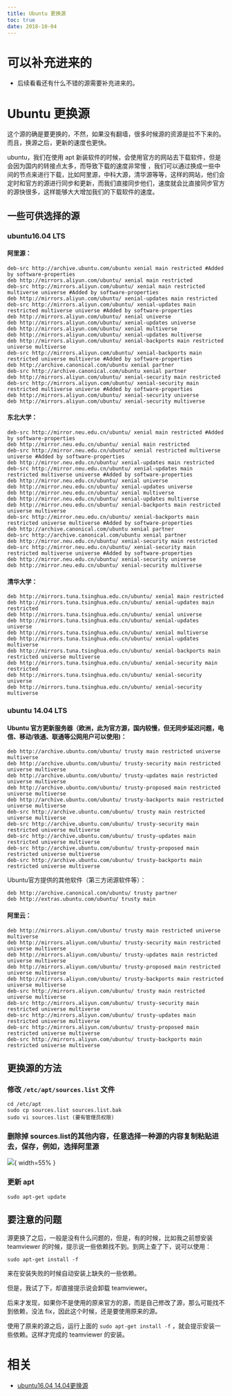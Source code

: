 ```yaml
---
title: Ubuntu 更换源
toc: true
date: 2018-10-04
---
```

# 可以补充进来的

- 后续看看还有什么不错的源需要补充进来的。

# Ubuntu 更换源

这个源的确是要更换的，不然，如果没有翻墙，很多时候源的资源是拉不下来的。而且，换源之后，更新的速度也更快。

ubuntu，我们在使用 apt 新装软件的时候，会使用官方的网站去下载软件，但是会因为国内的转接点太多，而导致下载的速度非常慢 ，我们可以通过换成一些中间的节点来进行下载，比如阿里源，中科大源，清华源等等，这样的网站，他们会定时和官方的源进行同步和更新，而我们直接同步他们，速度就会比直接同步官方的源快很多，这样能够大大增加我们的下载软件的速度。


## 一些可供选择的源

### ubuntu16.04 LTS

#### 阿里源：

```
deb-src http://archive.ubuntu.com/ubuntu xenial main restricted #Added by software-properties
deb http://mirrors.aliyun.com/ubuntu/ xenial main restricted
deb-src http://mirrors.aliyun.com/ubuntu/ xenial main restricted multiverse universe #Added by software-properties
deb http://mirrors.aliyun.com/ubuntu/ xenial-updates main restricted
deb-src http://mirrors.aliyun.com/ubuntu/ xenial-updates main restricted multiverse universe #Added by software-properties
deb http://mirrors.aliyun.com/ubuntu/ xenial universe
deb http://mirrors.aliyun.com/ubuntu/ xenial-updates universe
deb http://mirrors.aliyun.com/ubuntu/ xenial multiverse
deb http://mirrors.aliyun.com/ubuntu/ xenial-updates multiverse
deb http://mirrors.aliyun.com/ubuntu/ xenial-backports main restricted universe multiverse
deb-src http://mirrors.aliyun.com/ubuntu/ xenial-backports main restricted universe multiverse #Added by software-properties
deb http://archive.canonical.com/ubuntu xenial partner
deb-src http://archive.canonical.com/ubuntu xenial partner
deb http://mirrors.aliyun.com/ubuntu/ xenial-security main restricted
deb-src http://mirrors.aliyun.com/ubuntu/ xenial-security main restricted multiverse universe #Added by software-properties
deb http://mirrors.aliyun.com/ubuntu/ xenial-security universe
deb http://mirrors.aliyun.com/ubuntu/ xenial-security multiverse
```

#### 东北大学：

```
deb-src http://mirror.neu.edu.cn/ubuntu/ xenial main restricted #Added by software-properties
deb http://mirror.neu.edu.cn/ubuntu/ xenial main restricted
deb-src http://mirror.neu.edu.cn/ubuntu/ xenial restricted multiverse universe #Added by software-properties
deb http://mirror.neu.edu.cn/ubuntu/ xenial-updates main restricted
deb-src http://mirror.neu.edu.cn/ubuntu/ xenial-updates main restricted multiverse universe #Added by software-properties
deb http://mirror.neu.edu.cn/ubuntu/ xenial universe
deb http://mirror.neu.edu.cn/ubuntu/ xenial-updates universe
deb http://mirror.neu.edu.cn/ubuntu/ xenial multiverse
deb http://mirror.neu.edu.cn/ubuntu/ xenial-updates multiverse
deb http://mirror.neu.edu.cn/ubuntu/ xenial-backports main restricted universe multiverse
deb-src http://mirror.neu.edu.cn/ubuntu/ xenial-backports main restricted universe multiverse #Added by software-properties
deb http://archive.canonical.com/ubuntu xenial partner
deb-src http://archive.canonical.com/ubuntu xenial partner
deb http://mirror.neu.edu.cn/ubuntu/ xenial-security main restricted
deb-src http://mirror.neu.edu.cn/ubuntu/ xenial-security main restricted multiverse universe #Added by software-properties
deb http://mirror.neu.edu.cn/ubuntu/ xenial-security universe
deb http://mirror.neu.edu.cn/ubuntu/ xenial-security multiverse
```

#### 清华大学：


```
deb http://mirrors.tuna.tsinghua.edu.cn/ubuntu/ xenial main restricted
deb http://mirrors.tuna.tsinghua.edu.cn/ubuntu/ xenial-updates main restricted
deb http://mirrors.tuna.tsinghua.edu.cn/ubuntu/ xenial universe
deb http://mirrors.tuna.tsinghua.edu.cn/ubuntu/ xenial-updates universe
deb http://mirrors.tuna.tsinghua.edu.cn/ubuntu/ xenial multiverse
deb http://mirrors.tuna.tsinghua.edu.cn/ubuntu/ xenial-updates multiverse
deb http://mirrors.tuna.tsinghua.edu.cn/ubuntu/ xenial-backports main restricted universe multiverse
deb http://mirrors.tuna.tsinghua.edu.cn/ubuntu/ xenial-security main restricted
deb http://mirrors.tuna.tsinghua.edu.cn/ubuntu/ xenial-security universe
deb http://mirrors.tuna.tsinghua.edu.cn/ubuntu/ xenial-security multiverse
```

### ubuntu 14.04 LTS

#### Ubuntu 官方更新服务器（欧洲，此为官方源，国内较慢，但无同步延迟问题，电信、移动/铁通、联通等公网用户可以使用)：

```
deb http://archive.ubuntu.com/ubuntu/ trusty main restricted universe multiverse
deb http://archive.ubuntu.com/ubuntu/ trusty-security main restricted universe multiverse
deb http://archive.ubuntu.com/ubuntu/ trusty-updates main restricted universe multiverse
deb http://archive.ubuntu.com/ubuntu/ trusty-proposed main restricted universe multiverse
deb http://archive.ubuntu.com/ubuntu/ trusty-backports main restricted universe multiverse
deb-src http://archive.ubuntu.com/ubuntu/ trusty main restricted universe multiverse
deb-src http://archive.ubuntu.com/ubuntu/ trusty-security main restricted universe multiverse
deb-src http://archive.ubuntu.com/ubuntu/ trusty-updates main restricted universe multiverse
deb-src http://archive.ubuntu.com/ubuntu/ trusty-proposed main restricted universe multiverse
deb-src http://archive.ubuntu.com/ubuntu/ trusty-backports main restricted universe multiverse
```

Ubuntu官方提供的其他软件（第三方闭源软件等）：

```
deb http://archive.canonical.com/ubuntu/ trusty partner
deb http://extras.ubuntu.com/ubuntu/ trusty main
```

#### 阿里云：

```
deb http://mirrors.aliyun.com/ubuntu/ trusty main restricted universe multiverse
deb http://mirrors.aliyun.com/ubuntu/ trusty-security main restricted universe multiverse
deb http://mirrors.aliyun.com/ubuntu/ trusty-updates main restricted universe multiverse
deb http://mirrors.aliyun.com/ubuntu/ trusty-proposed main restricted universe multiverse
deb http://mirrors.aliyun.com/ubuntu/ trusty-backports main restricted universe multiverse
deb-src http://mirrors.aliyun.com/ubuntu/ trusty main restricted universe multiverse
deb-src http://mirrors.aliyun.com/ubuntu/ trusty-security main restricted universe multiverse
deb-src http://mirrors.aliyun.com/ubuntu/ trusty-updates main restricted universe multiverse
deb-src http://mirrors.aliyun.com/ubuntu/ trusty-proposed main restricted universe multiverse
deb-src http://mirrors.aliyun.com/ubuntu/ trusty-backports main restricted universe multiverse
```



## 更换源的方法

### 修改 `/etc/apt/sources.list` 文件

```
cd /etc/apt
sudo cp sources.list sources.list.bak
sudo vi sources.list (要有管理员权限)
```

### 删除掉 sources.list的其他内容，任意选择一种源的内容复制粘贴进去，保存，例如，选择阿里源

![](http://images.iterate.site/blog/image/181004/ABlG9C6Ela.png?imageslim){ width=55% }

### 更新 apt

```
sudo apt-get update
```

## 要注意的问题

源更换了之后，一般是没有什么问题的，但是，有的时候，比如我之前想安装 teamviewer 的时候，提示说一些依赖找不到。到网上查了下，说可以使用：

```
sudo apt-get install -f
```

来在安装失败的时候自动安装上缺失的一些依赖。

但是，我试了下，却直接提示说会卸载 teamviewer。

后来才发现，如果你不是使用的原来官方的源，而是自己修改了源，那么可能找不到依赖，没法 fix，因此这个时候，还是要使用原来的源。

使用了原来的源之后，运行上面的 `sudo apt-get install -f` ，就会提示安装一些依赖。这样才完成的 teamviewer 的安装。







# 相关

- [ubuntu16.04 14.04更换源](https://www.cnblogs.com/dtiove/p/5917263.html)
